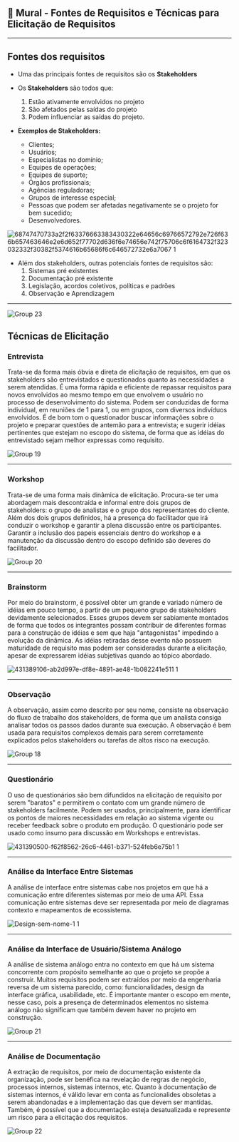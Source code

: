 ## 🎯 Mural - Fontes de Requisitos e Técnicas para Elicitação de Requisitos
---
## Fontes dos requisitos
- Uma das principais fontes de requisitos são os **Stakeholders**
- Os **Stakeholders** são todos que:
  1. Estão ativamente envolvidos no projeto
  2. São afetados pelas saídas do projeto
  3. Podem influenciar as saídas do projeto.

- **Exemplos de Stakeholders:**
  - Clientes;
  - Usuários;
  - Especialistas no domínio;
  - Equipes de operações;
  - Equipes de suporte;
  - Órgãos profissionais;
  - Agências reguladoras;
  - Grupos de interesse especial;
  - Pessoas que podem ser afetadas negativamente se o projeto for bem sucedido;
  - Desenvolvedores.
  
![68747470733a2f2f63376663383430322e64656c69766572792e726f636b657463646e2e6d652f77702d636f6e74656e742f75706c6f6164732f323032332f30382f5374616b65686f6c646572732e6a7067 1](https://github.com/user-attachments/assets/cfa235da-511f-4c29-826b-4b289274f36f)

- Além dos stakeholders, outras potenciais fontes de requisitos são:
  1. Sistemas pré existentes
  2. Documentação pré existente
  3. Legislação, acordos coletivos, políticas e padrões
  4. Observação e Aprendizagem
 ---
![Group 23](https://github.com/user-attachments/assets/fddaba77-d015-4124-a934-2e56b26eede7)

 
 
## Técnicas de Elicitação
### Entrevista
Trata-se da forma mais óbvia e direta de elicitação de requisitos, em que os stakeholders são entrevistados e questionados quanto às necessidades a serem atendidas. É uma forma rápida e eficiente de repassar requisitos para novos envolvidos ao mesmo tempo em que envolvem o usuário no processo de desenvolvimento do sistema. Podem ser conduzidas de forma individual, em reuniões de 1 para 1, ou em grupos, com diversos indivíduos envolvidos. É de bom tom o questionador buscar informações sobre o projeto e preparar questões de antemão para a entrevista; e sugerir idéias pertinentes que estejam no escopo do sistema, de forma que as idéias do entrevistado sejam melhor expressas como requisito.

 ![Group 19](https://github.com/user-attachments/assets/a6847222-4081-427c-be39-33733152ae1c)

---
### Workshop
Trata-se de uma forma mais dinâmica de elicitação. Procura-se ter uma abordagem mais descontraída e informal entre dois grupos de stakeholders: o grupo de analistas e o grupo dos representantes do cliente. Além dos dois grupos definidos, há a presença do facilitador que irá conduzir o workshop e garantir a plena discussão entre os participantes. Garantir a inclusão dos papeis essenciais dentro do workshop e a manutenção da discussão dentro do escopo definido são deveres do facilitador.
 
![Group 20](https://github.com/user-attachments/assets/0714dd2e-5305-42dc-84ce-841e9eca9a10)


---
### Brainstorm
Por meio do brainstorm, é possível obter um grande e variado número de idéias em pouco tempo, a partir de um pequeno grupo de stakeholders devidamente selecionados. Esses grupos devem ser sabiamente montados de forma que todos os integrantes possam contribuir de diferentes formas para a construção de idéias e sem que haja "antagonistas" impedindo a evolução da dinâmica. As idéias retiradas desse evento não possuem maturidade de requisito mas podem ser consideradas durante a elicitação, apesar de expressarem idéias subjetivas quando ao tópico abordado.

![431389106-ab2d997e-df8e-4891-ae48-1b082241e511 1](https://github.com/user-attachments/assets/8aca59ff-6330-47c2-85d2-291e2b67ad19)


---
### Observação
A observação, assim como descrito por seu nome, consiste na observação do fluxo de trabalho dos stakeholders, de forma que um analista consiga analisar todos os passos dados durante sua execução. A observação é bem usada para requisitos complexos demais para serem corretamente explicados pelos stakeholders ou tarefas de altos risco na execução.

![Group 18](https://github.com/user-attachments/assets/e7aa6bb2-86f7-4356-aacd-d6dbc502168b)

 
---
### Questionário
O uso de questionários são bem difundidos na elicitação de requisito por serem "baratos" e permitirem o contato com um grande número de stakeholders facilmente. Podem ser usados, principalmente, para identificar os pontos de maiores necessidades em relação ao sistema vigente ou receber feedback sobre o produto em produção. O questionário pode ser usado como insumo para discussão em Workshops e entrevistas.

![431390500-f62f8562-26c6-4461-b371-524feb6e75b1 1](https://github.com/user-attachments/assets/51abe7c0-1f96-4261-b733-d576f84fb043)

 
---
### Análise da Interface Entre Sistemas
A análise de interface entre sistemas cabe nos projetos em que há a comunicação entre diferentes sistemas por meio de uma API. Essa comunicação entre sistemas deve ser representada por meio de diagramas contexto e mapeamentos de ecossistema.

![Design-sem-nome-1 1](https://github.com/user-attachments/assets/c2286fab-910d-4141-9bca-e9d6aba39969)

 
---
### Análise da Interface de Usuário/Sistema Análogo
A análise de sistema análogo entra no contexto em que há um sistema concorrente com propósito semelhante ao que o projeto se propõe a construir. Muitos requisitos podem ser extraídos por meio da engenharia reversa de um sistema parecido, como: funcionalidades, design da interface gráfica, usabilidade, etc. É importante manter o escopo em mente, nesse caso, pois a presença de determinados elementos no sistema análogo não significam que também devem haver no projeto em construção.

 ![Group 21](https://github.com/user-attachments/assets/7df9d240-adc6-44a0-b9e7-78b352dc2e16)

---
### Análise de Documentação
A extração de requisitos, por meio de documentação existente da organização, pode ser benéfica na revelação de regras de negócio, processos internos, sistemas internos, etc. Quanto à documentação de sistemas internos, é válido levar em conta as funcionalides obsoletas a serem abandonadas e a implementação das que devem ser mantidas. Também, é possível que a documentação esteja desatualizada e represente um risco para a elicitação dos requisitos.

![Group 22](https://github.com/user-attachments/assets/f4b29c40-443e-4272-884a-23a965e50c59)





